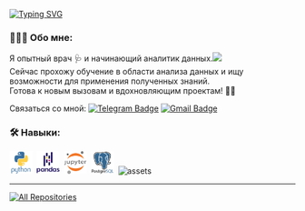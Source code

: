 
<p align="left">
<a href="https://git.io/typing-svg"><img src="https://readme-typing-svg.demolab.com?font=Pacifico&size=35&pause=800&color=000000C8&background=FFFFFF00&repeat=false&random=false&width=600&height=80&lines=%D0%9F%D1%80%D0%B8%D0%B2%D0%B5%D1%82+%F0%9F%91%8B%2C+%D0%BC%D0%B5%D0%BD%D1%8F+%D0%B7%D0%BE%D0%B2%D1%83%D1%82+%D0%9A%D1%80%D0%B8%D1%81%D1%82%D0%B8%D0%BD%D0%B0!" alt="Typing SVG" /></a>
</p>

### 👩🏻‍💻 Обо мне:
  
Я опытный врач 🩺 и начинающий аналитик данных.<img src="https://media.giphy.com/media/WUlplcMpOCEmTGBtBW/giphy.gif" width="30px">     
Сейчас прохожу обучение в области анализа данных и ищу возможности для применения полученных знаний.    
Готова к новым вызовам и вдохновляющим проектам! 💼🌟


Связаться со мной: [![ Telegram Badge](https://img.shields.io/badge/-Krisina-blue?style=flat&logo=Telegram&logoColor=white)](https://t.me/kristach1985) [![Gmail Badge](https://img.shields.io/badge/-Gmail-red?style=flat&logo=Gmail&logoColor=white)](mailto:Kristinachurzina69@gmail.com)

### 🛠️ Навыки:
<div>
 <img src="https://github.com/devicons/devicon/blob/master/icons/python/python-original-wordmark.svg" title="python" alt="python" width="40" height="40"/>&nbsp 
 <img src="https://github.com/devicons/devicon/blob/master/icons/pandas/pandas-original-wordmark.svg" title="pandas" alt="pandas" width="40" height="40"/>&nbsp 
 <img src="https://github.com/devicons/devicon/blob/master/icons/jupyter/jupyter-original-wordmark.svg" title="jupyter" alt="jupyter" width="40" height="40"/>&nbsp
 <img src="https://github.com/devicons/devicon/blob/master/icons/postgresql/postgresql-original-wordmark.svg" title="postgresql" alt="postgresql" width="40" height="40"/>&nbsp 
 <img src="https://github.com/Thomas-George-T/Thomas-George-T/blob/master/assets/tableau.svg" title="assets" alt="assets" width="40" height="40"/>&nbsp 
</div>

----------   
<p align="left">
  <a href="https://github.com/KristinaChu/Portfolio/blob/main/README.md"><img alt="All Repositories" title="" src="https://custom-icon-badges.demolab.com/badge/-Перейти%20в%20портфолио-1F222E?style=for-the-badge&logoColor=white&logo=repo"/></a>

</p>
